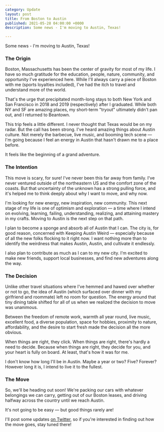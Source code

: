 ```yaml
---
category: Update
layout: post
title: From Boston to Austin
published: 2021-05-28 04:00:00 +0000
description: Some news - I'm moving to Austin, Texas!

---
```

Some news - I'm moving to Austin, Texas!

### The Origin

Boston, Massachusetts has been the center of gravity for most of my life. I have so much gratitude for the education, people, nature, community, and opportunity I've experienced here. While I'll always carry a piece of Boston with me (sports loyalties included), I've had the itch to travel and understand more of the world.

That's the urge that precipitated month-long stays to both New York and San Francisco in 2018 and 2019 (respectively) after I graduated. While both NY and SF are amazing places, my short-term "tryout" ultimately didn't pan out, and I returned to Beantown.

This trip feels a little different. I never thought that Texas would be on my radar. But the call has been strong. I've heard amazing things about Austin culture. Not merely the barbecue, live music, and booming tech scene — I'm going because I feel an energy in Austin that hasn't drawn me to a place before.

It feels like the beginning of a grand adventure.

### The Intention

This move is scary, for sure! I've never been this far away from family. I've never ventured outside of the northeastern US and the comfort zone of the coasts. But that uncertainty of the unknown has a strong pulling force, and it's helped me to think deeply about why I want to move, and why now.

I'm looking for new energy, new inspiration, new community. This next stage of my life is one of optimism and exploration — a time where I intend on evolving, learning, failing, understanding, realizing, and attaining mastery in my crafts. Moving to Austin is the next step on that path.

I plan to become a sponge and absorb all of Austin that I can. The city is, for good reason, concerned with Keeping Austin Weird — especially because of all the new folks flocking to it right now. I want nothing more than to identify the weirdness that makes Austin, Austin, and cultivate it endlessly.

I also plan to contribute as much as I can to my new city. I'm excited to make new friends, support local businesses, and find new adventures along the way.

### The Decision

Unlike other travel situations where I've hemmed and hawed over whether or not to go, the idea of Austin (which surfaced over dinner with my girlfriend and roommate) left no room for question. The energy around that tiny dining table shifted for all of us when we realized the decision to move was unanimous.

Between the freedom of remote work, warmth all year round, live music, excellent food, a diverse population, space for hobbies, proximity to nature, affordability, and the desire to start fresh made the decision all the more obvious.

When things are right, they click. When things are right, there's hardly a need to decide. Because when things are right, they decide for you, and your heart is fully on board. At least, that's how it was for me.

I don't know how long I'll be in Austin. Maybe a year or two? Five? Forever? However long it is, I intend to live it to the fullest.

### The Move

So, we'll be heading out soon! We're packing our cars with whatever belongings we can carry, getting out of our Boston leases, and driving halfway across the country until we reach Austin.

It's not going to be easy — but good things rarely are!

I'll post some updates [on Twitter,](https://twitter.com/saaliklok) so if you're interested in finding out how the move goes, stay tuned there!